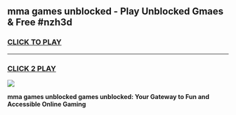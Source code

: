 
## mma games unblocked - Play Unblocked Gmaes & Free #nzh3d
<h3>
<a href="https://news.freeplayer.one?title=mma_games_unblocked&ref=24F">CLICK TO PLAY</a></h3>
<hr>

<h3>
<a href="https://news.freeplayer.one?title=mma_games_unblocked&ref=24F">CLICK 2 PLAY</a>
  
</h3>

<a href="https://news.freeplayer.one?title=mma_games_unblocked&ref=24F/"><img src="https://clearcache.store/games.png"></a>


**mma games unblocked games unblocked: Your Gateway to Fun and Accessible Online Gaming**
